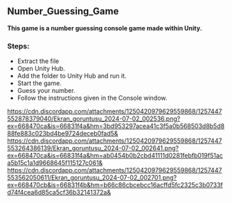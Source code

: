## Number_Guessing_Game
**This game is a number guessing console game made within Unity.**

### Steps:

+ Extract the file
+ Open Unity Hub.
+ Add the folder to Unity Hub and run it.
+ Start the game.
+ Guess your number.
+ Follow the instructions given in the Console window.

https://cdn.discordapp.com/attachments/1250420979629559868/1257447552878379040/Ekran_goruntusu_2024-07-02_002536.png?ex=668470ca&is=66831f4a&hm=3bd953297acea41c3f5a0b568503d8b5d888fe883c023bd4be9724deceb0fad5&
https://cdn.discordapp.com/attachments/1250420979629559868/1257447553264386139/Ekran_goruntusu_2024-07-02_002641.png?ex=668470ca&is=66831f4a&hm=ab0454b0b2cbd41111d0281febfb019f51aca5b15c1a1d9668645f115127c061&
https://cdn.discordapp.com/attachments/1250420979629559868/1257447553562050611/Ekran_goruntusu_2024-07-02_002701.png?ex=668470cb&is=66831f4b&hm=b66c86cbcebcc16acffd5fc2325c3b0733fd74f4cea6d85ca5cf36b32141372a&
